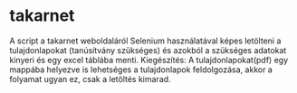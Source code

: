 # takarnet
A script a takarnet weboldaláról Selenium használatával képes letölteni a tulajdonlapokat (tanúsítvány szükséges) és azokból a szükséges adatokat kinyeri és egy excel táblába menti. 
Kiegészítés:
A tulajdonlapokat(pdf) egy mappába helyezve is lehetséges a tulajdonlapok feldolgozása, akkor a folyamat ugyan ez, csak a letöltés kimarad.
